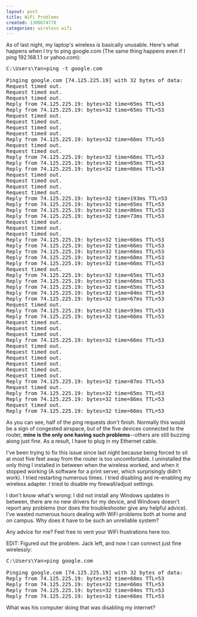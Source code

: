 ```yaml
---
layout: post
title: WiFi Problems
created: 1300674778
categories: wireless wifi
---
```

As of last night, my laptop's wireless is basically unusable. Here's what happens when I try to ping google.com (The same thing happens even if I ping 192.168.1.1 or yahoo.com):

<pre>C:\Users\Yan>ping -t google.com

Pinging google.com [74.125.225.19] with 32 bytes of data:
Request timed out.
Request timed out.
Request timed out.
Reply from 74.125.225.19: bytes=32 time=65ms TTL=53
Reply from 74.125.225.19: bytes=32 time=65ms TTL=53
Request timed out.
Request timed out.
Request timed out.
Request timed out.
Reply from 74.125.225.19: bytes=32 time=66ms TTL=53
Request timed out.
Request timed out.
Reply from 74.125.225.19: bytes=32 time=66ms TTL=53
Reply from 74.125.225.19: bytes=32 time=65ms TTL=53
Reply from 74.125.225.19: bytes=32 time=66ms TTL=53
Request timed out.
Request timed out.
Request timed out.
Request timed out.
Reply from 74.125.225.19: bytes=32 time=193ms TTL=53
Reply from 74.125.225.19: bytes=32 time=65ms TTL=53
Reply from 74.125.225.19: bytes=32 time=86ms TTL=53
Reply from 74.125.225.19: bytes=32 time=73ms TTL=53
Request timed out.
Request timed out.
Request timed out.
Reply from 74.125.225.19: bytes=32 time=66ms TTL=53
Reply from 74.125.225.19: bytes=32 time=66ms TTL=53
Reply from 74.125.225.19: bytes=32 time=66ms TTL=53
Reply from 74.125.225.19: bytes=32 time=68ms TTL=53
Reply from 74.125.225.19: bytes=32 time=66ms TTL=53
Request timed out.
Reply from 74.125.225.19: bytes=32 time=65ms TTL=53
Reply from 74.125.225.19: bytes=32 time=66ms TTL=53
Reply from 74.125.225.19: bytes=32 time=65ms TTL=53
Reply from 74.125.225.19: bytes=32 time=84ms TTL=53
Reply from 74.125.225.19: bytes=32 time=67ms TTL=53
Request timed out.
Reply from 74.125.225.19: bytes=32 time=93ms TTL=53
Reply from 74.125.225.19: bytes=32 time=66ms TTL=53
Request timed out.
Request timed out.
Request timed out.
Reply from 74.125.225.19: bytes=32 time=66ms TTL=53
Request timed out.
Request timed out.
Request timed out.
Request timed out.
Request timed out.
Request timed out.
Reply from 74.125.225.19: bytes=32 time=87ms TTL=53
Request timed out.
Reply from 74.125.225.19: bytes=32 time=65ms TTL=53
Reply from 74.125.225.19: bytes=32 time=86ms TTL=53
Request timed out.
Reply from 74.125.225.19: bytes=32 time=66ms TTL=53</pre>

As you can see, half of the ping requests don't finish. Normally this would be a sign of congested airspace, but of the five devices connected to the router, <strong>mine is the only one having such problems</strong>--others are still buzzing along just fine. As a result, I have to plug in my Ethernet cable.

I've been trying to fix this issue since last night because being forced to sit at most five feet away from the router is too uncomfortable. I uninstalled the only thing I installed in between when the wireless worked, and when it stopped working (A software for a print server, which surprisingly didn't work). I tried restarting numerous times. I tried disabling and re-enabling my wireless adapter. I tried to disable my firewall/adjust settings.

I don't know what's wrong: I did not install any Windows updates in between, there are no new drivers for my device, and Windows doesn't report any problems (nor does the troubleshooter give any helpful advice). I've wasted numerous hours dealing with WiFi problems both at home and on campus. Why does it have to be such an unreliable system?

Any advice for me? Feel free to vent your WiFi frustrations here too.

EDIT: Figured out the problem. Jack left, and now I can connect just fine wirelessly:

<pre>C:\Users\Yan>ping google.com

Pinging google.com [74.125.225.19] with 32 bytes of data:
Reply from 74.125.225.19: bytes=32 time=68ms TTL=53
Reply from 74.125.225.19: bytes=32 time=66ms TTL=53
Reply from 74.125.225.19: bytes=32 time=84ms TTL=53
Reply from 74.125.225.19: bytes=32 time=66ms TTL=53</pre>

What was his computer doing that was disabling my internet?
